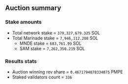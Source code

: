 ## Auction summary

### Stake amounts
- Total network stake = `379,327,679.325` SOL
- Total Marinade stake = `7,946,112.208` SOL
  - MNDE stake = `683,761.99` SOL
  - SAM stake = `7,262,350.219` SOL

### Results stats
- Auction winning rev share = `0.4671794878334875` PMPE
- Staked validators count = `336`
